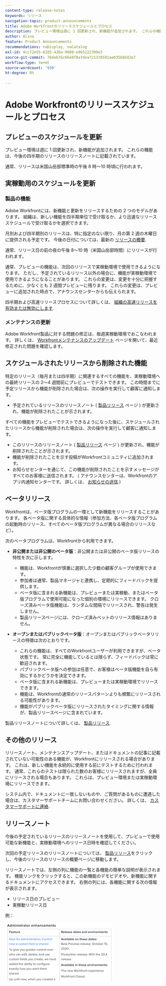 ```yaml
---
content-type: release-notes
keywords: リリース
navigation-topic: product-announcements
title: Adobe Workfrontのリリーススケジュールとプロセス
description: プレビュー環境は週に 1 回更新され、新機能が追加されます。 これらの機能は、今後の四半期のリリースのリリースノートに記載されています。
author: Alina
feature: Product Announcements
recommendations: noDisplay, noCatalog
exl-id: 4cc72e55-8105-420a-9609-e965222399e3
source-git-commit: 76deb76c66e8f8a7dea721378591ae035b8d42e7
workflow-type: tm+mt
source-wordcount: '939'
ht-degree: 0%

---
```


# Adobe Workfrontのリリーススケジュールとプロセス

## プレビューのスケジュールを更新

プレビュー環境は週に 1 回更新され、新機能が追加されます。 これらの機能は、今後の四半期のリリースのリリースノートに記載されています。

通常、リリースは米国山岳部標準時の午後 8 時～10 時頃に行われます。

## 実稼動用のスケジュールを更新

### 製品の機能


Adobe Workfrontには、新機能と更新をリリースするための 2 つのモデルがあります。 組織は、新しい機能を四半期単位で受け取るか、より迅速なリリーススケジュールで受け取るかを選択できます。

月別および四半期別のリリースは、特に指定のない限り、月の第 2 週の木曜日に提供される予定です。 今後の日付については、最新の [リリースの概要](/help/quicksilver/product-announcements/product-releases/product-releases.md).

通常、リリース日の前の夜の午後 8～10 時（米国山岳部時間）にリリースが行われます。

通常、プレビューの機能は、次回のリリースで実稼動環境で使用できるようになります。 ただし、予定されているリリース以外の場合に、機能が実稼動環境で使用できるようになることがあります。 これらの変更は、変更を十分に把握するために、少なくとも 2 週間プレビューに残ります。 これらの変更は、プレビューに追加された時点で、アナウンスセンターからも伝えられます。

四半期および高速リリースプロセスについて詳しくは、 [組織の高速リリースを有効または無効にします](/help/quicksilver/administration-and-setup/set-up-workfront/configure-system-defaults/enable-fast-release-process.md).

### メンテナンスの更新

Adobe Workfront製品に対する問題の修正は、毎週実稼動環境でおこなわれます。 詳しくは、 [Workfrontメンテナンスのアップデート](https://experienceleague.adobe.com/docs/workfront-known-issues/releases/current-updates.html) ページを開いて、最近修正された問題を確認します。

## スケジュールされたリリースから削除された機能

特定のリリース（毎月または四半期）に関連するすべての機能を、実稼動環境への最終リリースの 2～4 週間前にプレビューでテストできます。 この時間までに予定リリースから機能が削除された場合は、次の操作を実行して顧客に通知します。

* 予定されているリリースのリリースノート ( [製品リリース](../../product-announcements/product-releases/product-releases.md) ページ ) が更新され、機能が削除されたことが示されます。

すべての機能をプレビューでテストできるようになった後に、スケジュールされたリリースから機能が削除された場合は、次の操作を実行して顧客に通知します。

* このリリースのリリースノート ( [製品リリース](../../product-announcements/product-releases/product-releases.md) ページ ) が更新され、機能が削除されたことが示されます。
* 機能が削除されたことを示す投稿がWorkfrontコミュニティに追加されます。
* お知らせセンターを通じて、この機能が削除されたことを示すメッセージがすべてのお客様に送信されます。 ( アナウンスセンターは、Workfrontのアプリ内通知センターです。 詳しくは、 [お知らせの送信](../../administration-and-setup/get-started-wf-administration/view-send-announcements.md).)

## ベータリリース

Workfrontは、ベータ版プログラムの一環として新機能をリリースすることがあります。
各ベータ版に関する具体的な情報（参加方法、各ベータ版プログラムの起動時のリリース、すべてのベータ版プログラムが異なる場合のリリースなど）。

次のベータプログラムは、Workfrontから利用できます。

* **非公開または非公開のベータ版**：非公開または非公開のベータ版リリースの特性を次に示します。

   * 機能は、Workfrontが慎重に選択した少数の顧客グループが使用できます。
   * 参加者は通常、製品マネージャと連携し、定期的にフィードバックを提供します。
   * ベータ版に含まれる新機能は、プレビューまたは実稼動、またはベータ版プログラムで使用可能になった個別の環境にリリースできます。 クローズ済みベータ版機能は、ランダムな間隔でリリースされ、警告は発生しません。
   * 製品リリースページには、クローズ済みベットのリリース情報はありません。

* **オープンまたはパブリックベータ版**：オープンまたはパブリックベータリリースの特徴は次のとおりです。

   * これらの機能は、すべてのWorkfrontユーザーが利用できますが、ベータ状態です。 常に完全に機能しているとは限らず、フィードバックは常に歓迎されます。
   * パブリックベータ版への参加は任意で、お客様はベータ版機能を自ら有効にするかどうかを決定できます。
   * ベータ版に含まれる新機能は、プレビューまたは実稼動環境でリリースできます。
   * 機能は、Workfrontの通常のリリースパターンよりも頻繁にリリースされる可能性があります。
   * 機能がパブリックベータ版にリリースされたタイミングに関する情報が、製品リリースページに含まれています。

製品リリースノートについて詳しくは、 [製品リリース](../../product-announcements/product-releases/product-releases.md).

## その他のリリース

リリースノート、メンテナンスアップデート、またはドキュメントの記事に記載されていない可能性のある機能が、Workfrontにリリースされる場合があります。 これは、新しい機能を永続的に使用する前にテストするために行われます。 通常、これらのテストは限られた数のお客様にリリースされますが、全員にリリースされる場合もあります。 これらは、プレビュー環境または実稼動環境にリリースできます。

システム内で、ドキュメントに一致しないものや、ご質問があるものに遭遇した場合は、カスタマーサポートチームにお問い合わせください。 詳しくは、 [カスタマーサポートに連絡](../../workfront-basics/tips-tricks-and-troubleshooting/contact-customer-support.md).

## リリースノート

今後の予定されているリリースのリリースノートを使用して、プレビューで使用可能な新機能と、実稼動環境へのリリース日時を確認してください。

次回の予定リリースのリリースノートについては、 [製品リリース](../../product-announcements/product-releases/product-releases.md)をクリックし、今後のリリースのリリースの概要ページに移動します。

リリースノートでは、左側の列に機能の一覧と各機能の簡単な説明が表示されます。 機能リンクをクリックすると、この新機能のデモビデオや、新機能に関するドキュメントにアクセスできます。 右側の列には、各機能に関する次の情報が表示されます。

* リリース日のプレビュー
* 実稼動リリース日

例：

![](assets/release-notes-350x189.png)
